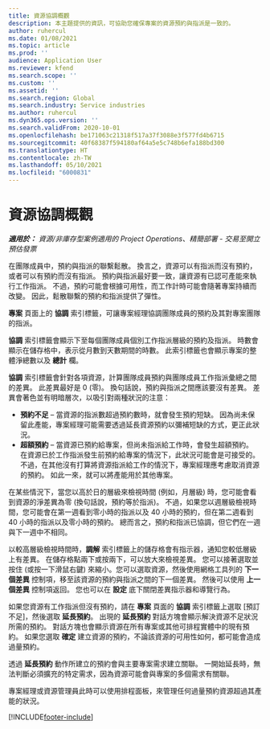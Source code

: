 ```yaml
---
title: 資源協調概觀
description: 本主題提供的資訊，可協助您確保專案的資源預約與指派是一致的。
author: ruhercul
ms.date: 01/08/2021
ms.topic: article
ms.prod: ''
audience: Application User
ms.reviewer: kfend
ms.search.scope: ''
ms.custom: ''
ms.assetid: ''
ms.search.region: Global
ms.search.industry: Service industries
ms.author: ruhercul
ms.dyn365.ops.version: ''
ms.search.validFrom: 2020-10-01
ms.openlocfilehash: be171063c21318f517a37f3088e3f577fd4b6715
ms.sourcegitcommit: 40f68387f594180af64a5e5c748b6efa188bd300
ms.translationtype: HT
ms.contentlocale: zh-TW
ms.lasthandoff: 05/10/2021
ms.locfileid: "6000831"
---
```

# <a name="resource-reconciliation-overview"></a>資源協調概觀

_**適用於：** 資源/非庫存型案例適用的 Project Operations、精簡部署 - 交易至開立預估發票_

在團隊成員中，預約與指派的聯繫鬆散。 換言之，資源可以有指派而沒有預約，或者可以有預約而沒有指派。 預約與指派最好要一致，讓資源有已認可產能來執行工作指派。 不過，預約可能會根據可用性，而工作計時可能會隨著專案持續而改變。 因此，鬆散聯繫的預約和指派提供了彈性。

**專案** 頁面上的 **協調** 索引標籤，可讓專案經理協調團隊成員的預約及其對專案團隊的指派。

**協調** 索引標籤會顯示下至每個團隊成員個別工作指派層級的預約及指派。 時數會顯示在儲存格中，表示從月數到天數期間的時數。 此索引標籤也會顯示專案的整體淨總數以及 **總計** 欄。

**協調** 索引標籤會針對各項資源，計算團隊成員預約與團隊成員工作指派彙總之間的差異。 此差異最好是 0 (零)。 換句話說，預約與指派之間應該要沒有差異。 差異會著色並有明暗層次，以吸引對兩種狀況的注意：

- **預約不足** – 當資源的指派數超過預約數時，就會發生預約短缺。 因為尚未保留此產能，專案經理可能需要透過延長資源預約以彌補短缺的方式，更正此狀況。
- **超額預約** – 當資源已預約給專案，但尚未指派給工作時，會發生超額預約。 在資源已於工作指派發生前預約給專案的情況下，此狀況可能會是可接受的。 不過，在其他沒有打算將資源指派給工作的情況下，專案經理應考慮取消資源的預約。 如此一來，就可以將產能用於其他專案。

在某些情況下，當您以高於日的層級來檢視時間 (例如，月層級) 時，您可能會看到資源的淨差異為零 (換句話說，預約等於指派)。 不過，如果您以週層級檢視時間，您可能會在第一週看到零小時的指派以及 40 小時的預約，但在第二週看到 40 小時的指派以及零小時的預約。 總而言之，預約和指派已協調，但它們在一週與下一週中不相同。

以較高層級檢視時間時，**調解** 索引標籤上的儲存格會有指示器，通知您較低層級上有差異。 在儲存格點兩下或按兩下，可以放大來檢視差異。 您可以接著選取並按住 (或按一下滑鼠右鍵) 來縮小。您可以選取資源，然後使用網格工具列的 **下一個差異** 控制項，移至該資源的預約與指派之間的下一個差異。 然後可以使用 **上一個差異** 控制項返回。 您也可以在 **設定** 底下關閉差異指示器和導覽行為。

如果您資源有工作指派但沒有預約，請在 **專案** 頁面的 **協調** 索引標籤上選取 [預訂不足]，然後選取 **延長預約**。 出現的 **延長預約** 對話方塊會顯示解決資源不足狀況所需的預約。 對話方塊也會顯示資源在所有專案或其他可排程實體中的現有預約。 如果您選取 **確定** 建立資源的預約，不論該資源的可用性如何，都可能會造成過量預約。

透過 **延長預約** 動作所建立的預約會與主要專案需求建立關聯。 一開始延長時，無法判斷必須擴充的特定需求，因為資源可能會與專案的多個需求有關聯。

專案經理或資源管理員此時可以使用排程面板，來管理任何過量預約資源超過其產能的狀況。


[!INCLUDE[footer-include](../includes/footer-banner.md)]